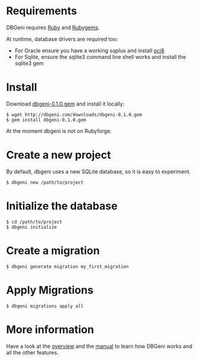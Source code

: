 # Requirements

DBGeni requires [Ruby](http://rubylang.org) and [Rubygems](http://rubygems.org). 

At runtime, database drivers are required too:

 * For Oracle ensure you have a working sqplus and install [oci8](http://ruby-oci8.rubyforge.org/)
 * For Sqlite, ensure the sqlite3 command line shell works and install the sqlite3 gem

# Install

Download [dbgeni-0.1.0.gem](/downloads/dbgeni-0.1.0.gem) and install it locally: 

    $ wget http://dbgeni.com/downloads/dbgeni-0.1.0.gem
    $ gem install dbgeni-0.1.0.gem

At the moment dbgeni is not on Rubyforge.

# Create a new project

By default, dbgeni uses a new SQLite database, so it is easy to experiment.

    $ dbgeni new /path/to/project

# Initialize the database 

    $ cd /path/to/project
    $ dbgeni initialize

# Create a migration

    $ dbgeni generate migration my_first_migration

# Apply Migrations

    $ dbgeni migrations apply all

# More information

Have a look at the [overview](/overview.html) and the [manual](/manual.html) to learn how DBGeni works and all the other features.